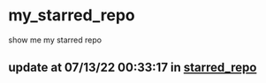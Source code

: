 # my_starred_repo
show me my starred repo

update at 07/13/22 00:33:17 in [starred_repo](./index.html)
---

